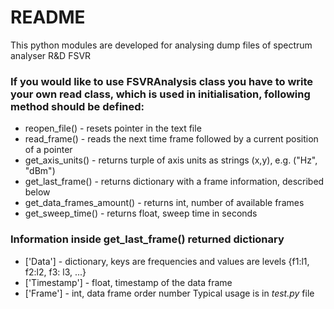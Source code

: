 # README #

This python modules are developed for analysing dump files of spectrum analyser R&D FSVR

### If you would like to use FSVRAnalysis class you have to write your own read class, which is used in initialisation, following method should be defined: ###
* reopen_file() - resets pointer in the text file
* read_frame() - reads the next time frame followed by a current position of a pointer
* get_axis_units() - returns turple of axis units as strings (x,y), e.g. ("Hz", "dBm")
* get_last_frame() - returns dictionary with a frame information, described below
* get_data_frames_amount() - returns int, number of available frames
* get_sweep_time() - returns float, sweep time in seconds
### Information inside get_last_frame() returned dictionary
* ['Data'] - dictionary, keys are frequencies and values are levels {f1:l1, f2:l2, f3: l3, ...}
* ['Timestamp'] - float, timestamp of the data frame
* ['Frame'] - int, data frame order number
Typical usage is in *test.py* file